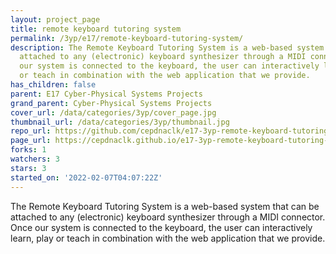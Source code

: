 ```yaml
---
layout: project_page
title: remote keyboard tutoring system
permalink: /3yp/e17/remote-keyboard-tutoring-system/
description: The Remote Keyboard Tutoring System is a web-based system that can be
  attached to any (electronic) keyboard synthesizer through a MIDI connector. Once
  our system is connected to the keyboard, the user can interactively learn, play
  or teach in combination with the web application that we provide.
has_children: false
parent: E17 Cyber-Physical Systems Projects
grand_parent: Cyber-Physical Systems Projects
cover_url: /data/categories/3yp/cover_page.jpg
thumbnail_url: /data/categories/3yp/thumbnail.jpg
repo_url: https://github.com/cepdnaclk/e17-3yp-remote-keyboard-tutoring-system
page_url: https://cepdnaclk.github.io/e17-3yp-remote-keyboard-tutoring-system
forks: 1
watchers: 3
stars: 3
started_on: '2022-02-07T04:07:22Z'
---
```


The Remote Keyboard Tutoring System is a web-based system that can be attached to any (electronic) keyboard synthesizer through a MIDI connector. Once our system is connected to the keyboard, the user can interactively learn, play or teach in combination with the web application that we provide.